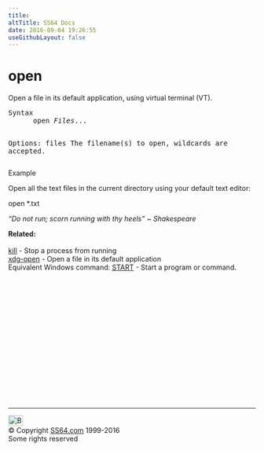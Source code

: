 ```yaml
---
title:
altTitle: SS64 Docs
date: 2016-09-04 19:26:55
useGithubLayout: false
---
```

<!-- #BeginLibraryItem "/Library/head_bash.lbi" --><!-- #EndLibraryItem --><h1>open</h1> 
<p>Open a file in its default application, using virtual terminal (VT).</p>
<pre>Syntax
      open <i>Files</i>...

Options:
   files    The filename(s) to open, wildcards are accepted.</pre>
<p>Example</p>
<p>Open all the text files in the current directory using your default text editor:</p>
<p><span class="code">open *.txt </span></p>
<p class="quote"><i>“Do not run; scorn running with thy heels”  ~ Shakespeare</i></p>
<p><b>Related:</b><br>
<br>
<a href="kill.html">kill</a> - Stop a process from running<br>
<a href="xdg-open.html">xdg-open</a> - Open a file in its default application<br>
Equivalent Windows command: <a href="../nt/start.html">START</a> - Start a  program or command.</p><!-- #BeginLibraryItem "/Library/foot_bash.lbi" --><p><script async="" src="//pagead2.googlesyndication.com/pagead/js/adsbygoogle.js"></script>
<!-- bash300 -->
<ins class="adsbygoogle" style="display:inline-block;width:300px;height:250px" data-ad-client="ca-pub-6140977852749469" data-ad-slot="4615356305"></ins>
<script>
(adsbygoogle = window.adsbygoogle || []).push({});
</script></p>
<hr>
<div id="bl" class="footer"><a href="#"><img src="../images/top.png" width="30" height="22" alt="Back to the Top"></a></div>
<div id="br" class="footer, tagline">© Copyright <a href="http://ss64.com/">SS64.com</a> 1999-2016<br>
Some rights reserved</div><!-- #EndLibraryItem -->

